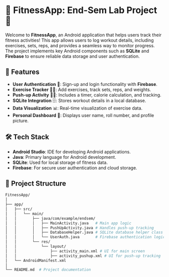 # 📱 FitnessApp: End-Sem Lab Project 💪

Welcome to **FitnessApp**, an Android application that helps users track their fitness activities! This app allows users to log workout details, including exercises, sets, reps, and provides a seamless way to monitor progress. The project implements key Android components such as **SQLite** and **Firebase** to ensure reliable data storage and user authentication.

## 🚀 Features

- **User Authentication** 🔑: Sign-up and login functionality with **Firebase**.
- **Exercise Tracker** 🏋️‍♂️: Add exercises, track sets, reps, and weights.
- **Push-up Activity** 🤸‍♀️: Includes a timer, calorie calculation, and tracking.
- **SQLite Integration** 🗄️: Stores workout details in a local database.
- **Data Visualization** 📊: Real-time visualization of exercise data.
- **Personal Dashboard** 🏅: Displays user name, roll number, and profile picture.

## 🛠️ Tech Stack

- **Android Studio**: IDE for developing Android applications.
- **Java**: Primary language for Android development.
- **SQLite**: Used for local storage of fitness data.
- **Firebase**: For secure user authentication and cloud storage.

## 📂 Project Structure

```bash
FitnessApp/
│
├── app/
│   ├── src/
│   │   └── main/
│   │       ├── java/com/example/endsem/
│   │       │   ├── MainActivity.java   # Main app logic
│   │       │   ├── PushUpActivity.java # Handles push-up tracking
│   │       │   ├── DatabaseHelper.java # SQLite database helper class
│   │       │   └── UserAuth.java       # Firebase authentication logic
│   │       └── res/
│   │           └── layout/
│   │               ├── activity_main.xml # UI for main screen
│   │               ├── activity_pushup.xml # UI for push-up tracking
│   └── AndroidManifest.xml
│
└── README.md  # Project documentation
